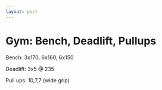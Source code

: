 ```yaml
---
layout: post
---
```


Gym: Bench, Deadlift, Pullups
=============================

Bench: 3x170, 6x160, 6x150

Deadlift: 3x5 @ 235

Pull ups: 10,7,7 (wide grip)
